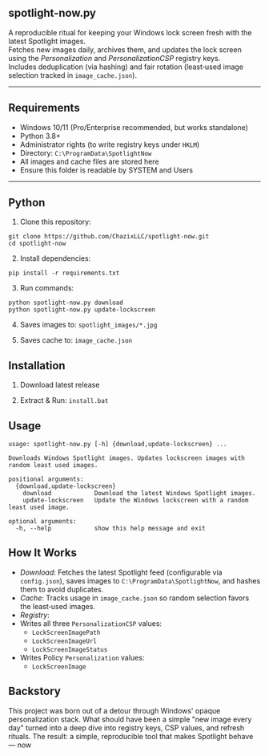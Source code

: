 ## spotlight-now.py

A reproducible ritual for keeping your Windows lock screen fresh with the latest Spotlight images.  
Fetches new images daily, archives them, and updates the lock screen using the *Personalization* and *PersonalizationCSP* registry keys.  
Includes deduplication (via hashing) and fair rotation (least‑used image selection tracked in `image_cache.json`).

---

## Requirements
- Windows 10/11 (Pro/Enterprise recommended, but works standalone)
- Python 3.8+
- Administrator rights (to write registry keys under `HKLM`)
- Directory: `C:\ProgramData\SpotlightNow`  
- All images and cache files are stored here
- Ensure this folder is readable by SYSTEM and Users

---

## Python

1. Clone this repository:
```
git clone https://github.com/ChazixLLC/spotlight-now.git
cd spotlight-now
```

2. Install dependencies:
```
pip install -r requirements.txt
```

3. Run commands:
```
python spotlight-now.py download
python spotlight-now.py update-lockscreen
```

4. Saves images to: `spotlight_images/*.jpg`

5. Saves cache to: `image_cache.json`

## Installation
1. Download latest release

2. Extract & Run: `install.bat`

## Usage

```
usage: spotlight-now.py [-h] {download,update-lockscreen} ...

Downloads Windows Spotlight images. Updates lockscreen images with random least used images.

positional arguments:
  {download,update-lockscreen}
    download            Download the latest Windows Spotlight images.
    update-lockscreen   Update the Windows lockscreen with a random least used image.

optional arguments:
  -h, --help            show this help message and exit
```

## How It Works

- *Download*: Fetches the latest Spotlight feed (configurable via `config.json`), saves images to `C:\ProgramData\SpotlightNow`, and hashes them to avoid duplicates.
- *Cache*: Tracks usage in `image_cache.json` so random selection favors the least‑used images.
- *Registry*:
 - Writes all three `PersonalizationCSP` values:
   - `LockScreenImagePath`
   - `LockScreenImageUrl`
   - `LockScreenImageStatus`
 - Writes Policy `Personalization` values:
   - `LockScreenImage`

## Backstory

This project was born out of a detour through Windows' opaque personalization stack.
What should have been a simple "new image every day" turned into a deep dive into registry keys, CSP values, and refresh rituals.
The result: a simple, reproducible tool that makes Spotlight behave — now



